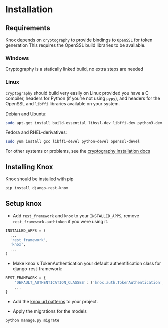 # Installation

## Requirements

Knox depends on `cryptography` to provide bindings to `OpenSSL` for token generation
This requires the OpenSSL build libraries to be available.

### Windows
Cryptography is a statically linked build, no extra steps are needed

### Linux
`cryptography` should build very easily on Linux provided you have a C compiler,
headers for Python (if you’re not using `pypy`), and headers for the OpenSSL and
`libffi` libraries available on your system.

Debian and Ubuntu:
```bash
sudo apt-get install build-essential libssl-dev libffi-dev python3-dev python-dev
```

Fedora and RHEL-derivatives:
```bash
sudo yum install gcc libffi-devel python-devel openssl-devel
```
For other systems or problems, see the [cryptography installation docs](https://cryptography.io/en/latest/installation/)

## Installing Knox
Knox should be installed with pip

```bash
pip install django-rest-knox
```

## Setup knox

- Add `rest_framework` and `knox` to your `INSTALLED_APPS`, remove
`rest_framework.authtoken` if you were using it.

```python
INSTALLED_APPS = (
  ...
  'rest_framework',
  'knox',
  ...
)
```

- Make knox's TokenAuthentication your default authentification class
for django-rest-framework:

```python
REST_FRAMEWORK = {
    'DEFAULT_AUTHENTICATION_CLASSES': ('knox.auth.TokenAuthentication',),
    ...
}
```

- Add the [knox url patterns](urls.md#urls-knoxurls) to your project.

- Apply the migrations for the models

```bash
python manage.py migrate
```
